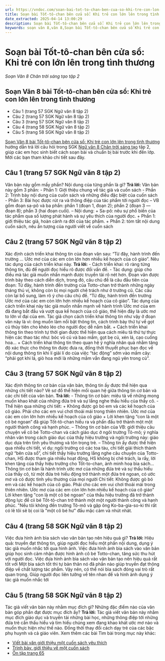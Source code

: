 ```yaml
---
url: https://vndoc.com/soan-bai-tot-to-chan-ben-cua-so-khi-tre-con-lon-len-trong-tinh-thuong-327102
title: Soạn bài Tốt-tô-chan bên cửa sổ: Khi trẻ con lớn lên trong tình thương - Soạn Văn 8 Chân trời sáng tạo tập 2 - VnDoc.com
date_extracted: 2025-04-14 13:00:29
description: Soạn bài Tốt-tô-chan bên cửa sổ: Khi trẻ con lớn lên trong tình thương là bài soạn mẫu thuộc chương trình Ngữ văn lớp 8 Chân trời sáng tạo, học kì 2. Mời các bạn cùng tham khảo bài soạn để chuẩn bị cho bài học sắp tới của mình.
keywords: soạn văn 8,văn 8,Soạn bài Tốt-tô-chan bên cửa sổ Khi trẻ con lớn lên trong tình thương,ngữ văn 8,soan van 8,soạn văn lớp 8,giải văn 8,soạn văn 8 tập 2,soạn văn 8 Tốt-tô-chan bên cửa sổ Khi trẻ con lớn lên trong tình thương,soạn Tốt-tô-chan bên cửa sổ Khi trẻ con lớn lên trong tình thương,soạn văn 8 chân trời sáng tạo,văn 8 chân trời sáng tạo,ngữ văn 8 chân trời sáng tạo,Tốt-tô-chan bên cửa sổ Khi trẻ con lớn lên trong tình thương,soạn văn 8 ctst
---
```


# Soạn bài Tốt-tô-chan bên cửa sổ: Khi trẻ con lớn lên trong tình thương
 _Soạn Văn 8 Chân trời sáng tạo tập 2_
## Soạn Văn 8 bài Tốt-tô-chan bên cửa sổ: Khi trẻ con lớn lên trong tình thương
  * Câu 1 \(trang 57 SGK Ngữ văn 8 tập 2\)
  * Câu 2 \(trang 57 SGK Ngữ văn 8 tập 2\)
  * Câu 3 \(trang 57 SGK Ngữ văn 8 tập 2\)
  * Câu 4 \(trang 58 SGK Ngữ văn 8 tập 2\)
  * Câu 5 \(trang 58 SGK Ngữ văn 8 tập 2\)

[Soạn Văn 8 bài Tốt-tô-chan bên cửa sổ: Khi trẻ con lớn lên trong tình thương](<https://vndoc.com/soan-bai-tot-to-chan-ben-cua-so-khi-tre-con-lon-len-trong-tinh-thuong-327102>) hướng dẫn trả lời câu hỏi trong SGK [Ngữ văn 8 Chân trời sáng tạo](<https://vndoc.com/ngu-van-8-chan-troi-sang-tao>) tập 2, giúp các em học sinh biết cách soạn bài và chuẩn bị bài trước khi đến lớp. Mời các bạn tham khảo chi tiết sau đây.
## **Câu 1 \(trang 57 SGK Ngữ văn 8 tập 2\)**
Văn bản này gồm mấy phần? Nội dung của từng phần là gì?
**Trả lời:**
Văn bản này gồm 3 phần:
\- Phần 1: Giới thiệu chung về tác giả và cuốn  sách
\- Phần 2: Trình bày nội dung của cuốn sách và những điều đặc biệt của cuốn sách
\- Phần 3: Bài học được rút ra và thông điệp của tác phẩm tới người đọc
– VB gồm đoạn sa-pô và ba phần: phần 1 \(đoạn 1, đoạn 2\); phần 2 \(đoạn 3 — đoạn 8\); phần 3 \(hai đoạn cuối\).
– Nội dung:
\+ Sa-pô: nêu sự phổ biến của tác phẩm qua số lượng phát hành và sự yêu thích của người đọc.
\+ Phần 1: giới thiệu tác giả, hoàn cảnh ra đời của tác phẩm.
\+ Phần 2: tóm tắt nội dung cuốn sách, nêu ấn tượng của người viết về cuốn sách
## **Câu 2 \(trang 57 SGK Ngữ văn 8 tập 2\)**
Xác định cách triển khai thông tin của đoạn văn sau: “Từ đây, hành trình đến trường … Ước mơ của các em còn lớn hơn nhiều kế hoạch của cô giáo”. Nêu tác dụng của cách triển khai này.
**Trả lời:**
\- Cách triển khai: rõ ràng từng thông tin, đủ để người đọc hiểu rõ được đối vấn đề.
\- Tác dụng: giúp cho điều mà tác giả muốn nhấn mạnh được truyền tải rõ nét hơn.
Đoạn văn được trình bày theo cách diễn dịch, trong đó, câu chủ đề là câu đầu tiên của đoạn: Từ đây, hành trình đến trường của  Totto-chan trở thành những ngày tháng thú vị, không còn bị mọi người chê trách như ở trường cũ. Các câu còn lại bổ sung, làm rõ ý cho câu chủ đề.
“Từ đây, hành trình đến trường Ước mơ của các em còn lớn hơn nhiều kế hoạch của cô giáo”. Tác dụng của cách triển khai này tác giả muốn nhấn mạnh về hành trình Ước mơ của em đã đang bắt đầu và vượt qua kế hoạch của cô giáo, thể hiện đây là ước mơ to lớn vĩ đại của em.
Tác giả chọn cách triển khai thông tin như vậy ở đoạn văn này là vì: ông muốn làm nổi bật thông tin, cách trình bày thứ tự về gọt củ thủy tiên cho khéo léo cho người đọc dễ nắm bắt.
\+ Cách triển khai thông tin theo trình tự thời gian được thể hiện qua cách miêu tả thứ tự thực hiện các thao tác như: bóc vỏ củ và bao mầm, gọt bẹ củ, xén lá, cạo cuống hoa…
\+ Cách triển khai thông tin theo quan hệ ý nghĩa nhân quả nhằm tăng độ xác thực cho thông tin được đưa ra, đồng thời thuyết phục bạn đọc về nội dung thông tin khi lí giải lí do của việc “tác động” sớm vào mầm cây: “phải gọt khi lá, giò hoa mới là những mầm vẫn đang ngủ yên trong củ”.
## **Câu 3 \(trang 57 SGK Ngữ văn 8 tập 2\)**
Xác định thông tin cơ bản của văn bản, thông tin ấy được thể hiện qua những chi tiết nào? Vẽ sơ đồ thể hiện mối quan hệ giữa thông tin cơ bản và các chi tiết của văn bản.
**Trả lời:**
\- Thông tin cơ bản: miêu tả về những mong muốn khao khát của những đứa trẻ và sự lắng nghe thấu hiểu của thầy cô.
\- Thể hiện qua những chi tiết:
\+ Không được gò bó em và các kế hoạch của cô giáo. Phải cho các em vui chơi thoải mái trong thiên nhiên. Ước mơ của các em còn lớn hơn nhiều kế hoạch của cô giáo
\+ Lời khen tặng “con là một cô bé ngoan” đã giúp Tốt-tô-chan hiểu ra và phấn đấu trở thành một một người thành công và hạnh phúc.
– Thông tin cơ bản của VB: giới thiệu câu chuyện về cô bé Totto-chan và cách giáo dục ở ngôi trường Tô-mô; ý nghĩa nhân văn trong cách giáo dục của thầy hiệu trưởng và ngôi trường này: giáo dục dựa trên tình yêu thương và tôn trọng trẻ.
– Thông tin ấy được thể hiện qua nhiều chi tiết, ví dụ: ngôi trưởng có các toa tàu, chi tiết giải thích thành ngữ “bên cửa sổ”, chi tiết thầy hiệu trưởng lắng nghe câu chuyện của Totto-chan, HS được tham gia nhiều hoạt động, HS không bị chê trách, la rầy, lời khen tặng của thầy hiệu trưởng cho Tốt-to-chan, ảnh minh hoạ bìa  sách...
Thông tin cơ bản là hành trình ước mơ của những đứa trẻ và sự thấu hiểu của thầy cô, từ một đứa trẻ hiếu động trở thành một đứa trẻ ngoan, có ước mơ và có được tình yêu thương của mọi người
Chi tiết:
Không được gò bó em và các kế hoạch của cô giáo. Phải cho các em vui chơi thoải mái trong thiên nhiên. Ước mơ của các em còn lớn hơn nhiều kế hoạch của cô giáo"
Lời khen tặng "con là một cô bé ngoan" của thầu hiệu trưởng đã trở thành động lực để cii bé Tốt-tô-chan trở thành một một người thành công và hạnh phúc. "Nếu tôi không đến trường Tô-mô và gặp ông Ko-ba-gia-so-ki thì rất có lẽ tôi sẽ bị coi là "một cô bé hư" đầu mặc cảm và nhút nhát.
## **Câu 4 \(trang 58 SGK Ngữ văn 8 tập 2\)**
Việc đưa hình ảnh bìa sách vào văn bản tạo nên hiệu quả gì?
**Trả lời:**
Hiệu quả: truyền đạt thông tin, giúp người đọc hiểu một phần nội dung, dụng ý tác giả muốn nhắc tới qua hình ảnh.
Việc đưa hình ảnh bìa sách vào văn bản giúp học sinh cảm nhận được hình ảnh cô bé  Totto-chan, tăng sức thu hút với người đọc.
Việc đưa hình ảnh bìa sách vào văn bản tạo nên hiệu quả rất tốt với Một bìa sách tốt thì tự bản thân nó đã phần nào giúp truyền đạt thông điệp về chất lượng tác phẩm. Vậy nên, có thể nói bìa sách đóng vai trò rất quan trọng. Giúp người đọc liên tưởng về tên nhan đề và hình ảnh dụng ý tác giả muốn nhắc tới
## **Câu 5 \(trang 58 SGK Ngữ văn 8 tập 2\)**
Tác giả viết văn bản này nhằm mục đích gì? Những đặc điểm nào của văn bản góp phần đạt được mục đích ấy?
**Trả lời:**
Tác giả viết văn bản này nhằm mục đích giáo dục và truyền tải những bài học, những thông điệp tới những đứa trẻ cần thấu hiểu và tìm hiểu chúng xem đang khao khát ước mơ nào và muốn thực hiện như thế nào. Đồng thời thay đổi cách dạy trẻ của các bậc phụ huynh và cả giáo viên.
Xem thêm các bài Tìm bài trong mục này khác:
  * [Viết bài văn giới thiệu một cuốn sách yêu thích](</soan-bai-viet-bai-van-gioi-thieu-mot-cuon-sach-yeu-thich-327104>)
  * [Trình bày, giới thiệu về một cuốn sách](</soan-bai-trinh-bay-gioi-thieu-ve-mot-cuon-sach-327111>)
  * [Ôn tập trang 65](</soan-bai-on-tap-trang-65-327114>)

